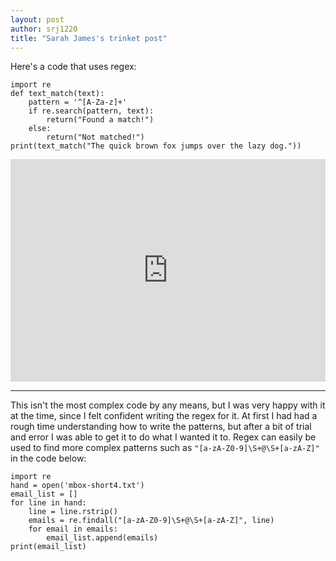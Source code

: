 ```yaml
---
layout: post
author: srj1220
title: "Sarah James's trinket post"
---
```


Here's a code that uses regex:

```
import re
def text_match(text):
    pattern = '^[A-Za-z]+'
    if re.search(pattern, text):
        return("Found a match!")
    else:
        return("Not matched!")
print(text_match("The quick brown fox jumps over the lazy dog."))
```
<iframe src="https://trinket.io/embed/python/5150252c53" width="100%" height="356" frameborder="0" marginwidth="0" marginheight="0" allowfullscreen></iframe>

---

This isn't the most complex code by any means, but I was very happy with it at the time, since I felt confident writing the regex for it. At first I had had a rough time understanding how to write the patterns, but after a bit of trial and error I was able to get it to do what I wanted it to.
Regex can easily be used to find more complex patterns such as `"[a-zA-Z0-9]\S+@\S+[a-zA-Z]"` in the code below:

```
import re
hand = open('mbox-short4.txt')
email_list = []
for line in hand:
    line = line.rstrip()
    emails = re.findall("[a-zA-Z0-9]\S+@\S+[a-zA-Z]", line)
    for email in emails:
        email_list.append(emails)
print(email_list)
```
